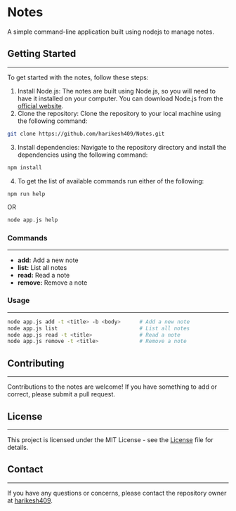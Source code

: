 # Notes

A simple command-line application built using nodejs to manage notes.

## Getting Started
---------------
To get started with the notes, follow these steps:
1. Install Node.js: The notes are built using Node.js, so you will need to have it installed on your computer. You can download Node.js from the [official website](https://nodejs.org/).
2. Clone the repository: Clone the repository to your local machine using the following command:
``` bash
git clone https://github.com/harikesh409/Notes.git
```
3. Install dependencies: Navigate to the repository directory and install the dependencies using the following command:
``` bash
npm install
```
4. To get the list of available commands run either of the following:
``` bash
npm run help
```
OR
``` bash
node app.js help
```
### Commands
------------
- **add:** Add a new note
- **list:** List all notes
- **read:** Read a note
- **remove:** Remove a note

### Usage
------------
```bash
node app.js add -t <title> -b <body>      # Add a new note
node app.js list                          # List all notes
node app.js read -t <title>               # Read a note
node app.js remove -t <title>             # Remove a note
```

## Contributing
------------
Contributions to the notes are welcome! If you have something to add or correct, please submit a pull request.

## License
-------
This project is licensed under the MIT License - see the [License](LICENSE.md) file for details.

## Contact
-------
If you have any questions or concerns, please contact the repository owner at [harikesh409](https://github.com/harikesh409).
